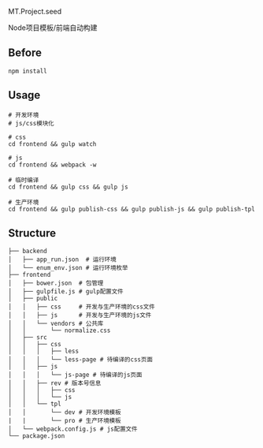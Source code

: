 
MT.Project.seed

Node项目模板/前端自动构建

## Before

    npm install

## Usage

    # 开发环境
    # js/css模块化
 
    # css
    cd frontend && gulp watch
    
    # js
    cd frontend && webpack -w
    
    # 临时编译
    cd frontend && gulp css && gulp js
    
    # 生产环境
    cd frontend && gulp publish-css && gulp publish-js && gulp publish-tpl
    
    	
## Structure

```
├── backend
│   ├── app_run.json  # 运行环境
│   └── enum_env.json # 运行环境枚举
├── frontend
│   ├── bower.json  # 包管理
│   ├── gulpfile.js # gulp配置文件
│   ├── public
│   │   ├── css     # 开发与生产环境的css文件
│   │   ├── js      # 开发与生产环境的js文件
│   │   └── vendors # 公共库
│   │       └── normalize.css
│   ├── src
│   │   ├── css
│   │   │   ├── less
│   │   │   └── less-page # 待编译的css页面
│   │   ├── js
│   │   │   └── js-page # 待编译的js页面
│   │   ├── rev # 版本号信息
│   │   │   ├── css
│   │   │   └── js  
│   │   └── tpl
│   │       └── dev # 开发环境模板
|   |       └── pro # 生产环境模板
│   └── webpack.config.js # js配置文件
└── package.json
```